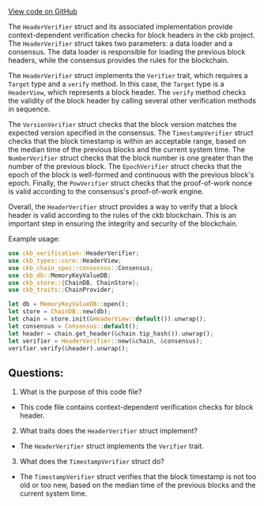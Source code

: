[View code on GitHub](https://github.com/nervosnetwork/ckb/verification/src/header_verifier.rs)

The `HeaderVerifier` struct and its associated implementation provide context-dependent verification checks for block headers in the ckb project. The `HeaderVerifier` struct takes two parameters: a data loader and a consensus. The data loader is responsible for loading the previous block headers, while the consensus provides the rules for the blockchain. 

The `HeaderVerifier` struct implements the `Verifier` trait, which requires a `Target` type and a `verify` method. In this case, the `Target` type is a `HeaderView`, which represents a block header. The `verify` method checks the validity of the block header by calling several other verification methods in sequence. 

The `VersionVerifier` struct checks that the block version matches the expected version specified in the consensus. The `TimestampVerifier` struct checks that the block timestamp is within an acceptable range, based on the median time of the previous blocks and the current system time. The `NumberVerifier` struct checks that the block number is one greater than the number of the previous block. The `EpochVerifier` struct checks that the epoch of the block is well-formed and continuous with the previous block's epoch. Finally, the `PowVerifier` struct checks that the proof-of-work nonce is valid according to the consensus's proof-of-work engine. 

Overall, the `HeaderVerifier` struct provides a way to verify that a block header is valid according to the rules of the ckb blockchain. This is an important step in ensuring the integrity and security of the blockchain. 

Example usage:

```rust
use ckb_verification::HeaderVerifier;
use ckb_types::core::HeaderView;
use ckb_chain_spec::consensus::Consensus;
use ckb_db::MemoryKeyValueDB;
use ckb_store::{ChainDB, ChainStore};
use ckb_traits::ChainProvider;

let db = MemoryKeyValueDB::open();
let store = ChainDB::new(db);
let chain = store.init(&HeaderView::default()).unwrap();
let consensus = Consensus::default();
let header = chain.get_header(&chain.tip_hash()).unwrap();
let verifier = HeaderVerifier::new(&chain, &consensus);
verifier.verify(&header).unwrap();
```
## Questions: 
 1. What is the purpose of this code file?
- This code file contains context-dependent verification checks for block header.

2. What traits does the `HeaderVerifier` struct implement?
- The `HeaderVerifier` struct implements the `Verifier` trait.

3. What does the `TimestampVerifier` struct do?
- The `TimestampVerifier` struct verifies that the block timestamp is not too old or too new, based on the median time of the previous blocks and the current system time.